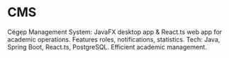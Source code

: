 # CMS
Cégep Management System: JavaFX desktop app &amp; React.ts web app for academic operations. Features roles, notifications, statistics. Tech: Java, Spring Boot, React.ts, PostgreSQL. Efficient academic management.
